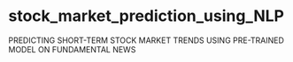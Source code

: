 # stock_market_prediction_using_NLP
PREDICTING SHORT-TERM STOCK MARKET TRENDS USING  PRE-TRAINED MODEL ON FUNDAMENTAL NEWS
